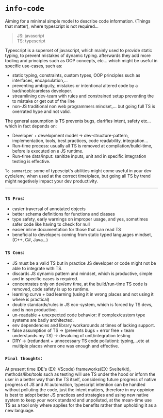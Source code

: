 # `info-code`
Aiming for a minimal simple model to describe code information. (Things that matter), where typescript is not required...  
> JS: javascript  
> TS: typescript  

Typescript is a superset of javascript, which mainly used to provide static typing, to prevent mistakes of dynamic typing. afterwards they add more tooling and principles such as OOP concepts, etc... which might be useful in specific use-cases, such as:  

- static typing, constraints, custom types, OOP principles such as interfaces, encapsulation,...
- preventing ambiguity, mistakes or intentional altered code by a bad/noob/careless developer.
- streamlining dev-team with rules and constrained setup preventing the to mistake or get out of the line
- non-JS traditional non web programmers mindset,... but going full TS is overrated hype and not valid.  

The general assumption is TS prevents bugs, clarifies intent, safety etc... which in fact depends on:  
- Developer + development model -> dev-structure-pattern, implementation, tools, best practices, code readability, integration...
- Run-time process: usually all TS is removed at compilation/build-time, before is executed on a JS runtime.
- Run-time data/input:  sanitize inputs, unit and in specific integration testing is effective.  

`To summarize`: some of typescipt's abilities might come useful in your dev cycle/env, when used at the correct time/place, but going all TS by trend might negetively impact your dev productivity.  
  
 ***

### `TS Pros`:
* easier traversal of annotated objects
* better schema definitions for functions and classes
* type safety, early warnings on improper usage, and yes, sometimes safer code like having to check for null
* easier inline documentation for those that can read TS
* beneficial to developers coming from static typed languages mindset, (C++, C#, Java...)

### `TS Cons`:
* JS must be a valid TS but in practice JS developer or code might not be able to integrate with TS.
* discards JS dynamic pattern and mindset, which is productive, simple and in specific cases is required.
* concentrates only on dev/env time, at the build/run-time TS code is removed, code safety is up to runtime.
* learning curve + bad learning (using it in wrong places and not using it where is practical)
* double standards/rules in JS eco-system, which is forced by TS devs, and is non productive.
* un-readable + unexpected code behavior: if complex/custom type systems are badly architected.
* env dependencies and library workarounds at times of lacking support.
* false assumption of TS -> (prevents bugs + error free + team understands my TS) -> devaluing of unit/integration testing
* DRY -> (redundant + unnecessary TS code pollution): typing,...etc at multiple places where one was enough and effective.  

### `Final thoughts`:
At present time IDE's (EX: VScode) frameworks(EX: Svelte/kit), methods/libs/tools such as testing will use TS under the hood or inform the user in a better way than the TS itself, considering future progress of native progress of JS and AI automation, typescript intention can be handled without polluting the code, just the intent matters, therefore in my oppinion is best to adopt better JS practices and strategies and using new native system to keep your work standard and unpolluted, at the mean-time use TS as a tool only where applies for the benefits rather than upholding it as a new language.

